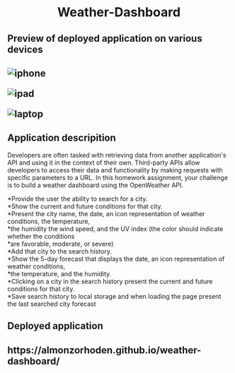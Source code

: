 <h1 align = "center" > Weather-Dashboard </h1>

<h2>Preview of deployed application on various devices<h2>
  
![iphone](https://user-images.githubusercontent.com/61447353/97116238-43b7e300-16d2-11eb-8032-e87610b69c15.PNG)

![ipad](https://user-images.githubusercontent.com/61447353/97116236-43b7e300-16d2-11eb-88ae-049c5fccb48e.PNG)

![laptop](https://user-images.githubusercontent.com/61447353/97116235-43b7e300-16d2-11eb-9bf8-2e01b352d727.PNG)


<h2> Application descripition </h2>

Developers are often tasked with retrieving data from another application's API and using it in the context of their own. Third-party APIs allow developers to access their data and functionality by making requests with specific parameters to a URL. In this homework assignment, your challenge is to build a weather dashboard using the OpenWeather API.

*Provide the user the ability to search for a city. <br>
*Show the current and future conditions for that city. <br>
*Present the city name, the date, an icon representation of weather conditions, the temperature,<br>
*the humidity the wind speed, and the UV index (the color should indicate whether the conditions  <br>
*are favorable, moderate, or severe) <br>
*Add that city to the search history. <br>
*Show the 5-day forecast that displays the date, an icon representation of weather conditions, <br>
*the temperature, and the humidity. <br>
*Clicking on a city in the search history present the current and future conditions for that city. <br>
*Save search history to local storage and when loading the page present the last searched city forecast <br>

<h2> Deployed application <h2> 
https://almonzorhoden.github.io/weather-dashboard/

